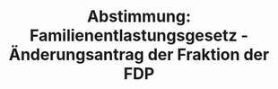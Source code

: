 ---
abstimmung:
  abstimmung: 1
  bundestagssitzung: 108
  legislaturperiode: 19
categories:
- Todo
data:
- title: Abstimmungsergebnis 20190628_1-data.pdf
  url: /res/2021-btw/abstimmungsergebnisse/20190628_1-data.pdf
- title: Abstimmungsergebnis 20190628_1_xls-data.xls
  url: /res/2021-btw/abstimmungsergebnisse/20190628_1_xls-data.xls
- title: Abstimmungsergebnis 20190628_1_xls-datacsv
  url: /res/2021-btw/abstimmungsergebnisse/csv/20190628_1_xls-datacsv
ergebnis:
  afd:
    enthaltung: 0
    gesamt: 91
    ja: 0
    nein: 77
    nichtabgegeben: 14
    ungueltig: 0
  bü90/gr:
    enthaltung: 4
    gesamt: 67
    ja: 54
    nein: 2
    nichtabgegeben: 7
    ungueltig: 0
  cdu/csu:
    enthaltung: 0
    gesamt: 246
    ja: 232
    nein: 0
    nichtabgegeben: 14
    ungueltig: 0
  die linke.:
    enthaltung: 0
    gesamt: 69
    ja: 0
    nein: 67
    nichtabgegeben: 2
    ungueltig: 0
  fdp:
    enthaltung: 0
    gesamt: 80
    ja: 69
    nein: 0
    nichtabgegeben: 11
    ungueltig: 0
  file: 20190628_1_xls-data.xls
  fraktionslos:
    enthaltung: 2
    gesamt: 4
    ja: 1
    nein: 0
    nichtabgegeben: 1
    ungueltig: 0
  spd:
    enthaltung: 0
    gesamt: 152
    ja: 137
    nein: 0
    nichtabgegeben: 15
    ungueltig: 0
layout: abstimmung
links:
- title: Link zu bundestag.de
  url: https://www.bundestag.de/parlament/plenum/abstimmung/abstimmung?id=552
preview: 'Deutscher Bundestag


  108. Sitzung des Deutschen Bundestages

  am Freitag, 28. Juni 2019


  Endgültiges Ergebnis der Namentlichen Abstimmung Nr. 1


  Beschlussempfehlung des Auswärtigen Ausschusses (3. Ausschuss) zu dem Antrag der

  Bundesregierung

  Fortsetzung der deutschen Beteiligung an der internationalen Sicherheitspräsenz
  in Kosovo

  (KFOR)

  Drs. 19/10421 und 19/11182'
tags:
- Todo
title: 'Abstimmung: Familienentlastungsgesetz - Änderungsantrag der Fraktion der FDP'
---
